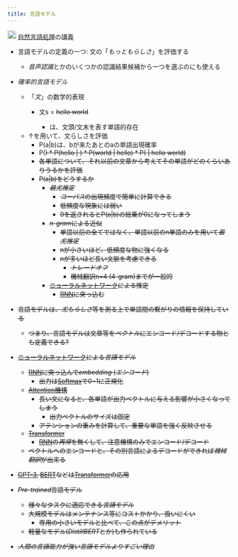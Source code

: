 ```yaml
---
title: 言語モデル
---
```


<img src='https://scrapbox.io/api/pages/blu3mo-public/情報科学の達人/icon' alt='情報科学の達人.icon' height="19.5"/> [自然言語処理](%E8%87%AA%E7%84%B6%E8%A8%80%E8%AA%9E%E5%87%A6%E7%90%86.md)の講義

* 言語モデルの定義の一つ: 文の「*もっともらしさ*」を評価する
  
  * *音声認識*とかのいくつかの認識結果候補から一つを選ぶのにも使える
* *確率的言語モデル*
  
  * 「*文*」の数学的表現
    * 文s = <s> hello world </s>

      * <s></s>は、文頭/文末を表す単語的存在
  * ↑を用いて、文らしさを評価
    * P(a|b)は、bが来たあとのaの単語出現確率
    * P(<s>) * P(hello | <s>) * P(world | <s> hello) * P(</s> | <s> hello world)
    * 各単語について、それ以前の文章から考えてその単語がどのくらいありうるかを評価
    * P(a|b)をどうするか
      * *最尤推定*
        * *コーパス*の出現頻度で簡単に計算できる
        * 低頻度な現象には弱い
        * 0を返されるとP(a|b)の総乗が0になってしまう
      * *n-gram*による近似
        * 単語以前の全てではなく、単語以前のn単語のみを用いて*最尤推定*
        * nが小さいほど、低頻度な物に強くなる
        * nが多いほど長い文脈を考慮できる
          * *トレードオフ*
          * 機械翻訳n=4 (4-gram)までが一般的
      * [ニューラルネットワーク](%E3%83%8B%E3%83%A5%E3%83%BC%E3%83%A9%E3%83%AB%E3%83%8D%E3%83%83%E3%83%88%E3%83%AF%E3%83%BC%E3%82%AF.md)による推定
        * [RNN](RNN.md)に突っ込む
* 言語モデルは、*尤もらしさ*等を測る上で単語間の繋がりの情報を保持している
  
  * つまり、言語モデルは文章等を*ベクトル*にエンコード/デコードする物とも定義できる?
* [ニューラルネットワーク](%E3%83%8B%E3%83%A5%E3%83%BC%E3%83%A9%E3%83%AB%E3%83%8D%E3%83%83%E3%83%88%E3%83%AF%E3%83%BC%E3%82%AF.md)による*言語モデル*
  
  * [RNN](RNN.md)に突っ込んで*embedding* (*エンコード*)
    * 出力は[Softmax](Softmax.md)で0~1に正規化
  * [Attention機構](Attention%E6%A9%9F%E6%A7%8B.md)
    * 長い文になると、各単語が出力ベクトルに与える影響が小さくなってしまう
      * 出力ベクトルのサイズは固定
    * アテンションの重みを計算して、重要な単語を強く反映させる
  * [Transformer](Transformer.md)
    * [RNN](RNN.md)の*再帰*を無くして、注意機構のみでエンコード/デコード
  * ベクトルへのエンコードと、その別言語によるデコードができれば*機械翻訳*が出来る
* [GPT-3](GPT-3.md), [BERT](BERT.md)などは[Transformer](Transformer.md)の応用

* *Pre-trained*言語モデル
  
  * 様々なタスクに適応できる*言語モデル*
  * 大規模モデルはメンテナンス等にコストかかり、扱いにくい
    * 専用の小さいモデルと比べて、この点がデメリット
  * 軽量なモデル(*DistillBERT*とか)も作られている
* *人間の言語能力が強い言語モデルよりすごい理由*
